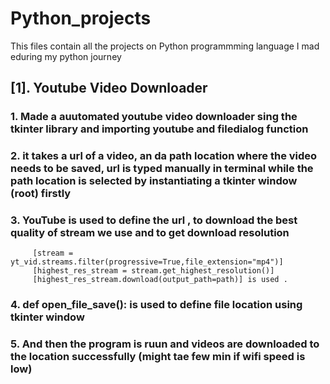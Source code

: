 # Python_projects

This files contain all the projects on Python programmming language I mad eduring my python journey 

## [1]. Youtube Video Downloader 
   ### 1. Made a auutomated youtube video downloader sing the tkinter library and importing youtube and filedialog function
   ### 2. it takes a url of a video, an da path location where the video needs to be saved, url is typed manually in terminal while the path location is selected by instantiating a tkinter window (root) firstly
   ### 3. YouTube is used to define the url , to download the best quality of stream we use  and to get download resolution 
         [stream = yt_vid.streams.filter(progressive=True,file_extension="mp4")] 
         [highest_res_stream = stream.get_highest_resolution()]
         [highest_res_stream.download(output_path=path)] is used .
   ### 4. def open_file_save(): is used to define file location using tkinter window
   ### 5. And then the program is ruun and videos are downloaded to the location successfully (might tae few  min if wifi speed is low)
